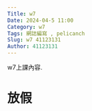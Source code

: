 ```yaml
---
Title: w7
Date: 2024-04-5 11:00
Category: w7
Tags: 網誌編寫 , pelicanch
Slug: w7 41123131
Author: 41123131
---
```


w7上課內容.

# 放假
<!-- PELICAN_END_SUMMARY -->




